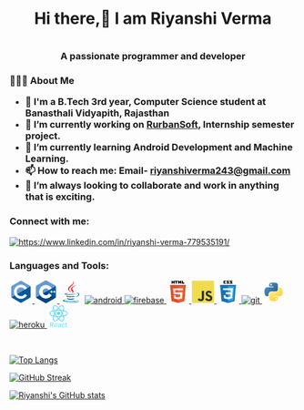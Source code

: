 <h1 align="center"> Hi there,👋 I am Riyanshi Verma <h1>
<h3 align="center">A passionate programmer and developer<h3>
🙋🏻‍♀️ About Me  
  
- 🏫 I'm a B.Tech 3rd year, Computer Science student at Banasthali Vidyapith, Rajasthan
- 🔭 I’m currently working on **[RurbanSoft](https://github.com/Riyanshi243/RurbanSoft)**, Internship semester project.
- 🌱 I’m currently learning Android Development and Machine Learning.
- 📫 How to reach me: Email- riyanshiverma243@gmail.com
- 💞️ I’m always looking to collaborate and work in anything that is exciting.
  
<h3 align="left">Connect with me:</h3>
<p align="left">
<a href="https://www.linkedin.com/in/riyanshi-verma-779535191/" target="blank"><img align="center" src="https://raw.githubusercontent.com/rahuldkjain/github-profile-readme-generator/master/src/images/icons/Social/linked-in-alt.svg" alt="https://www.linkedin.com/in/riyanshi-verma-779535191/" height="30" width="40" /></a>
</p>

<h3 align="left">Languages and Tools:</h3>
<p align="left"> <a href="https://www.cprogramming.com/" target="_blank"> <img src="https://raw.githubusercontent.com/devicons/devicon/master/icons/c/c-original.svg" alt="c" width="40" height="40"/> </a> <a href="https://www.w3schools.com/cpp/" target="_blank"> <img src="https://raw.githubusercontent.com/devicons/devicon/master/icons/cplusplus/cplusplus-original.svg" alt="cplusplus" width="40" height="40"/> </a>  <img src="https://raw.githubusercontent.com/devicons/devicon/master/icons/java/java-original.svg" alt="java" width="40" height="40"/> </a> <a href="https://www.java.com" target="_blank"> <a href="https://developer.android.com/" target="_blank"> <img src="https://www.vectorlogo.zone/logos/android/android-tile.svg" alt="android" width="40" height="40"/> </a> <a href="https://firebase.google.com/" target="_blank"> <img src="https://www.vectorlogo.zone/logos/firebase/firebase-icon.svg" alt="firebase" width="40" height="40"/> </a> <a href="https://www.w3.org/html/" target="_blank"> <img src="https://raw.githubusercontent.com/devicons/devicon/master/icons/html5/html5-original-wordmark.svg" alt="html5" width="40" height="40"/> </a> <a href="https://developer.mozilla.org/en-US/docs/Web/JavaScript" target="_blank"> <img src="https://raw.githubusercontent.com/devicons/devicon/master/icons/javascript/javascript-original.svg" alt="javascript" width="40" height="40"/> </a> <a href="https://www.w3schools.com/css/" target="_blank"> <img src="https://raw.githubusercontent.com/devicons/devicon/master/icons/css3/css3-original-wordmark.svg" alt="css3" width="40" height="40"/> </a> <a href="https://git-scm.com/" target="_blank"> <img src="https://www.vectorlogo.zone/logos/git-scm/git-scm-icon.svg" alt="git" width="40" height="40"/> </a> <a href="https://www.python.org" target="_blank"> <img src="https://raw.githubusercontent.com/devicons/devicon/master/icons/python/python-original.svg" alt="python" width="40" height="40"/> </a> <a href="https://heroku.com" target="_blank"> <img src="https://www.vectorlogo.zone/logos/heroku/heroku-icon.svg" alt="heroku" width="40" height="40"/> </a> <a href="https://reactjs.org/" target="_blank"> <img src="https://raw.githubusercontent.com/devicons/devicon/master/icons/react/react-original-wordmark.svg" alt="react" width="40" height="40"/> </a> </p>
  
  
<br>
  
[![Top Langs](https://github-readme-stats.vercel.app/api/top-langs/?username=Riyanshi243&layout=compact&theme=dark)](https://github.com/Riyanshi243/github-readme-stats)
  
[![GitHub Streak](https://github-readme-streak-stats.herokuapp.com/?user=Riyanshi243&theme=dark)](https://git.io/streak-stats)  
  
  
[![Riyanshi's GitHub stats](https://github-readme-stats.vercel.app/api?username=Riyanshi243&show_icons=true&theme=dark)](https://github.com/Riyanshi243/github-readme-stats)  

